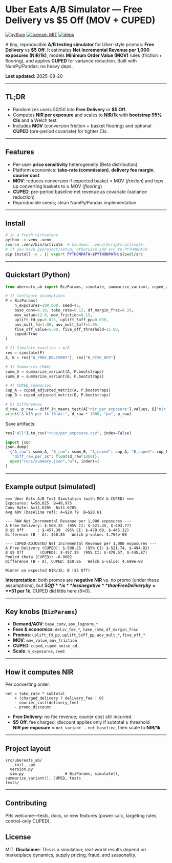 # Uber Eats A/B Simulator — Free Delivery vs $5 Off (MOV + CUPED)

[![python](https://img.shields.io/badge/python-3.9%2B-blue.svg)](#)
[![license: MIT](https://img.shields.io/badge/license-MIT-green.svg)](LICENSE)
[![deps](https://img.shields.io/badge/deps-numpy%20%7C%20pandas-lightgrey.svg)](#)

A tiny, reproducible **A/B testing simulator** for Uber-style promos: **Free Delivery** vs **$5 Off**. It estimates **Net Incremental Revenue per 1,000 exposures (NIR/1k)**, models **Minimum Order Value (MOV)** rules (friction + flooring), and applies **CUPED** for variance reduction. Built with NumPy/Pandas; no heavy deps.

**Last updated:** 2025-08-20

---

## TL;DR
- Randomizes users 50/50 into **Free Delivery** or **$5 Off**.  
- Computes **NIR per exposure** and scales to **NIR/1k** with **bootstrap 95% CIs** and a Welch test.  
- Includes **MOV** (conversion friction + basket flooring) and optional **CUPED** (pre-period covariate) for tighter CIs.

---

## Features
- Per-user **price sensitivity** heterogeneity (Beta distribution)
- Platform economics: **take-rate (commission)**, **delivery fee margin**, **courier cost**
- **MOV**: reduces conversion if expected basket < MOV (*friction*) and tops up converting baskets to ≥ MOV (*flooring*)
- **CUPED**: pre-period baseline net revenue as covariate (variance reduction)
- Reproducible seeds; clean NumPy/Pandas implementation

---

## Install

```bash
# in a fresh virtualenv
python -m venv .venv
source .venv/bin/activate  # Windows: .venv\Scripts\activate
# if you have pyproject/setup, otherwise add src to PYTHONPATH
pip install -e . || export PYTHONPATH=$PYTHONPATH:$(pwd)/src
```

---

## Quickstart (Python)

```python
from ubereats_ab import BizParams, simulate, summarize_variant, cuped_adjusted_metric, diff_in_means_test

# 1) Configure assumptions
P = BizParams(
    n_exposures=100_000, seed=42,
    base_conv=0.10, take_rate=0.12, df_margin_frac=0.20,
    mov_value=12.0, mov_friction=0.15,
    uplift_fd_pp=0.025, uplift_5off_pp=0.030,
    aov_mult_fd=1.00, aov_mult_5off=1.05,
    five_off_value=5.00, five_off_threshold=15.00,
    cuped=True
)

# 2) Simulate baseline + A/B
res = simulate(P)
A, B = res["A_FREE_DELIVERY"], res["B_FIVE_OFF"]

# 3) Summaries (RAW)
summ_A = summarize_variant(A, P.bootstraps)
summ_B = summarize_variant(B, P.bootstraps)

# 4) CUPED summaries
cup_A = cuped_adjusted_metric(A, P.bootstraps)
cup_B = cuped_adjusted_metric(B, P.bootstraps)

# 5) Differences
d_raw, p_raw = diff_in_means_test(A["nir_per_exposure"].values, B["nir_per_exposure"].values)
print("Δ NIR per 1k (B–A):", d_raw * 1000, "p=", p_raw)
```

Save artifacts:

```python
res["all"].to_csv("runs/per_exposure.csv", index=False)

import json
json.dump(
  {"A_raw": summ_A, "B_raw": summ_B, "A_cuped": cup_A, "B_cuped": cup_B,
   "diff_raw_per_1k": float(d_raw*1000)},
  open("runs/summary.json","w"), indent=2
)
```

---

## Example output (simulated)

```
=== Uber Eats A/B Test Simulation (with MOV & CUPED) ===
Exposures: A=50,025  B=49,975
Conv Rate: A=11.620%  B=11.670%
Avg AOV (baseline ref): A=$28.79  B=$28.61

--- RAW Net Incremental Revenue per 1,000 exposures ---
A Free Delivery: $-508.25  (95% CI: $-521.35, $-493.77)
B $5 Off      : $-457.39  (95% CI: $-470.09, $-445.12)
Difference (B - A): $50.85   Welch p-value: 4.704e-08

--- CUPED-ADJUSTED Net Incremental Revenue per 1,000 exposures ---
A Free Delivery (CUPED): $-508.25  (95% CI: $-521.74, $-494.82)
B $5 Off       (CUPED): $-457.39  (95% CI: $-470.57, $-445.87)
Pooled theta (CUPED): -0.0002
Difference (B - A), CUPED: $50.86   Welch p-value: 4.699e-08

Winner on expected NIR/1k: B ($5 Off)
```

**Interpretation:** both promos are **negative NIR** vs. no promo (under these assumptions), but **$5 Off** is **less negative** than Free Delivery by ≈ **$51 per 1k**. CUPED did little here (θ≈0).

---

## Key knobs (`BizParams`)
- **Demand/AOV**: `base_conv`, `aov_lognorm_*`
- **Fees & economics**: `deliv_fee_*`, `take_rate`, `df_margin_frac`
- **Promos**: `uplift_fd_pp`, `uplift_5off_pp`, `aov_mult_*`, `five_off_*`
- **MOV**: `mov_value`, `mov_friction`
- **CUPED**: `cuped`, `cuped_noise_sd`
- **Scale**: `n_exposures`, `seed`

---

## How it computes NIR
Per converting order:
```
net = take_rate * subtotal
    + (charged_delivery ? delivery_fee : 0)
    - courier_cost(delivery_fee)
    - promo_discount
```
- **Free Delivery**: no fee revenue; courier cost still incurred.  
- **$5 Off**: fee charged; discount applies only if subtotal ≥ threshold.  
**NIR per exposure** = `net_variant − net_baseline`, then scale to **NIR/1k**.

---

## Project layout

```
src/ubereats_ab/
  __init__.py
  version.py
  sim.py                  # BizParams, simulate(), summarize_variant(), CUPED, tests
tests/
```

---

## Contributing
PRs welcome—tests, docs, or new features (power calc, targeting rules, control-only CUPED).

## License
MIT. **Disclaimer:** This is a simulation; real-world results depend on marketplace dynamics, supply pricing, fraud, and seasonality.
